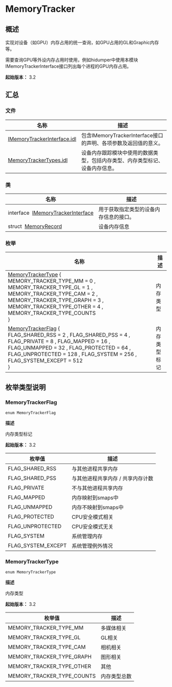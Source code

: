 # MemoryTracker


## 概述

实现对设备（如GPU）内存占用的统一查询，如GPU占用的GL和Graphic内存等。

需要查询GPU等外设内存占用时使用，例如hidumper中使用本模块IMemoryTrackerInterface接口列出每个进程的GPU内存占用。

**起始版本：** 3.2


## 汇总


### 文件

| 名称 | 描述 | 
| -------- | -------- |
| [IMemoryTrackerInterface.idl](_i_memory_tracker_interface_8idl.md) | 包含IMemoryTrackerInterface接口的声明、各项参数及返回值的意义。 | 
| [MemoryTrackerTypes.idl](_memory_tracker_types_8idl.md) | 设备内存跟踪模块中使用的数据类型，包括内存类型、内存类型标记、设备内存信息。 | 


### 类

| 名称 | 描述 | 
| -------- | -------- |
| interface&nbsp;&nbsp;[IMemoryTrackerInterface](interface_i_memory_tracker_interface.md) | 用于获取指定类型的设备内存信息的接口。 | 
| struct&nbsp;&nbsp;[MemoryRecord](_memory_record.md) | 设备内存信息 | 


### 枚举

| 名称 | 描述 | 
| -------- | -------- |
| [MemoryTrackerType](#memorytrackertype) {<br/>MEMORY_TRACKER_TYPE_MM = 0 , MEMORY_TRACKER_TYPE_GL = 1 , MEMORY_TRACKER_TYPE_CAM = 2 , MEMORY_TRACKER_TYPE_GRAPH = 3 , MEMORY_TRACKER_TYPE_OTHER = 4 , MEMORY_TRACKER_TYPE_COUNTS<br/>} | 内存类型 | 
| [MemoryTrackerFlag](#memorytrackerflag) {<br/>FLAG_SHARED_RSS = 2 , FLAG_SHARED_PSS = 4 , FLAG_PRIVATE = 8 , FLAG_MAPPED = 16 , FLAG_UNMAPPED = 32 , FLAG_PROTECTED = 64 , FLAG_UNPROTECTED = 128 , FLAG_SYSTEM = 256 , FLAG_SYSTEM_EXCEPT = 512<br/>} | 内存类型标记 | 


## 枚举类型说明


### MemoryTrackerFlag

```
enum MemoryTrackerFlag
```

**描述**

内存类型标记

**起始版本：** 3.2

| 枚举值 | 描述 | 
| -------- | -------- |
| FLAG_SHARED_RSS | 与其他进程共享内存 | 
| FLAG_SHARED_PSS | 与其他进程共享内存 / 共享内存计数 | 
| FLAG_PRIVATE | 不与其他进程共享内存 | 
| FLAG_MAPPED | 内存映射到smaps中 | 
| FLAG_UNMAPPED | 内存不映射到smaps中 | 
| FLAG_PROTECTED | CPU安全模式相关 | 
| FLAG_UNPROTECTED | CPU安全模式无关 | 
| FLAG_SYSTEM | 系统管理内存 | 
| FLAG_SYSTEM_EXCEPT | 系统管理例外情况 | 


### MemoryTrackerType

```
enum MemoryTrackerType
```

**描述**

内存类型

**起始版本：** 3.2

| 枚举值 | 描述 | 
| -------- | -------- |
| MEMORY_TRACKER_TYPE_MM | 多媒体相关 | 
| MEMORY_TRACKER_TYPE_GL | GL相关 | 
| MEMORY_TRACKER_TYPE_CAM | 相机相关 | 
| MEMORY_TRACKER_TYPE_GRAPH | 图形相关 | 
| MEMORY_TRACKER_TYPE_OTHER | 其他 | 
| MEMORY_TRACKER_TYPE_COUNTS | 内存类型总数 | 
